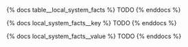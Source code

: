 {% docs table__local_system_facts %}
TODO
{% enddocs %}

{% docs local_system_facts__key %}
TODO
{% enddocs %}

{% docs local_system_facts__value %}
TODO
{% enddocs %}
